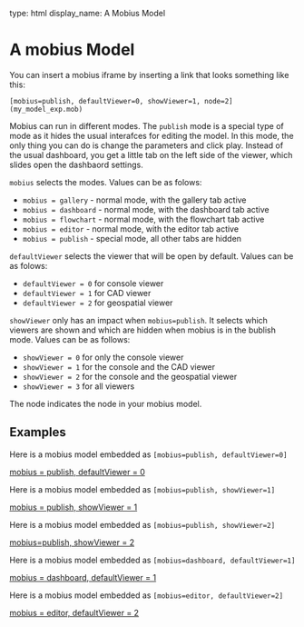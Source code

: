 type: html
display_name: A Mobius Model

# A mobius Model

You can insert a mobius iframe by inserting a link that looks something like this:

```
[mobius=publish, defaultViewer=0, showViewer=1, node=2](my_model_exp.mob)
```

Mobius can run in different modes. The `publish` mode is a special type of mode as it hides the usual interafces for editing the model. In this mode, the only thing you can do is change the parameters and click play. Instead of the usual dashboard, you get a little tab on the left side of the viewer, which slides open the dashbaord settings. 

`mobius` selects the modes.
Values can be as folows: 

* `mobius = gallery` - normal mode, with the gallery tab active
* `mobius = dashboard` - normal mode, with the dashboard tab active
* `mobius = flowchart` - normal mode, with the flowchart tab active
* `mobius = editor` - normal mode, with the editor tab active
* `mobius = publish` - special mode, all other tabs are hidden

`defaultViewer` selects the viewer that will be open by default.
Values can be as folows: 

* `defaultViewer = 0` for console viewer
* `defaultViewer = 1` for CAD viewer
* `defaultViewer = 2` for geospatial viewer

`showViewer` only has an impact when `mobius=publish`. It selects which viewers are shown and which are hidden when mobius is in the bublish mode. 
Values can be as follows: 

* `showViewer = 0` for only the console viewer
* `showViewer = 1` for the console and the CAD viewer
* `showViewer = 2` for the console and the geospatial viewer
* `showViewer = 3` for all viewers

The node indicates the node in your mobius model. 

## Examples

Here is a mobius model embedded as `[mobius=publish, defaultViewer=0]`

[mobius = publish, defaultViewer = 0](model_exp.mob)


Here is a mobius model embedded as `[mobius=publish, showViewer=1]`

[mobius = publish, showViewer = 1](model_exp.mob)


Here is a mobius model embedded as `[mobius=publish, showViewer=2]`

[mobius=publish, showViewer = 2](model_exp.mob)


Here is a mobius model embedded as `[mobius=dashboard, defaultViewer=1]`

[mobius = dashboard, defaultViewer = 1](model_exp.mob)


Here is a mobius model embedded as `[mobius=editor, defaultViewer=2]`

[mobius = editor, defaultViewer = 2](model_exp.mob)

